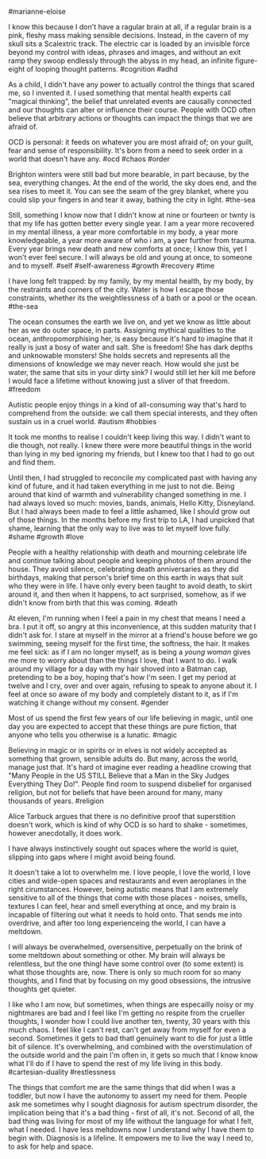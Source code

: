 #marianne-eloise

I know this because I don't have a ragular brain at all, if a regular brain is a pink, fleshy mass making sensible decisions. Instead, in the cavern of my skull sits a Scalextric track. The electric car is loaded by an invisible force beyond my control with ideas, phrases and images, and without an exit ramp they swoop endlessly through the abyss in my head, an infinite figure-eight of looping thought patterns. 
#cognition #adhd

As a child, I didn't have any power to actually control the things that scared me, so I invented it. I used something that mental health experts call "magical thinking", the belief that unrelated events are causally connected and our thoughts can alter or influence their course. People with OCD often believe that arbitrary actions or thoughts can impact the things that we are afraid of.

OCD is personal: it feeds on whatever you are most afraid of; on your guilt, fear and sense of responsibility. It's born from a need to seek order in a world that doesn't have any.
#ocd #chaos #order 

Brighton winters were still bad but more bearable, in part because, by the sea, everything changes. At the end of the world, the sky does end, and the sea rises to meet it. You can see the seam of the grey blanket, where you could slip your fingers in and tear it away, bathing the city in light. 
#the-sea 

Still, something I know now that I didn't know at nine or fourteen or twnty is that my life has gotten better every single year. I am a year more recovered in my mental illness, a year more comfortable in my body, a year more knowledgeable, a year more aware of who i am, a yaer further from trauma. Every year brings new death and new comforts at once; I know this, yet I won't ever feel secure. I will always be old and young at once, to someone and to myself.
#self #self-awareness #growth #recovery #time 

I have long felt trapped: by my family, by my mental health, by my body, by the restraints and corners of the city. Water is how I escape those constraints, whether its the weightlessness of a bath or a pool or the ocean.
#the-sea 

The ocean consumes the earth we live on, and yet we know as little about her as we do outer space, in parts. Assigning mythical qualities to the ocean, anthropomorphising her, is easy because it's hard to imagine that it really is just a bosy of water and salt. She is freedom! She has dark depths and unknowable monsters! She holds secrets and represents all the dimensions of knowledge we may never reach. How would she just be water, the same that sits in your dirty sink? I would still let her kill me before I would face a lifetime without knowing just a sliver of that freedom. 
#freedom 

Autistic people enjoy things in a kind of all-consuming way that's hard to comprehend from the outside: we call them special interests, and they often sustain us in a cruel world.
#autism #hobbies

It took me months to realise I couldn't keep living this way. I didn't want to die though, not really. I knew there were more beautiful things in the world than lying in my bed ignoring my friends, but I knew too that I had to go out and find them. 

Until then, I had struggled to reconcile my complicated past with having any kind of future, and it had taken everything in me just to not die. Being around that kind of warmth and vulnerability changed something in me. I had always loved so much: movies, bands, animals, Hello Kitty, Disneyland. But I had always been made to feel a little ashamed, like I should grow out of those things. In the months before my first trip to LA, I had unpicked that shame, learning that the only way to live was to let myself love fully.
#shame #growth #love 

People with a healthy relationship with death and mourning celebrate life and continue talking about people and keeping photos of them around the house. They avoid silence, celebrating death anniversaries as they did birthdays, making that person's brief time on this earth in ways that suit who they were in life. I have only every been taught to avoid death, to skirt around it, and then when it happens, to act surprised, somehow, as if we didn't know from birth that this was coming.
#death 

At eleven, I'm running when I feel a pain in my chest that means I need a bra. I put it off, so angry at this inconvenience, at this sudden maturity that I didn't ask for. I stare at myself in the mirror at a friend's house before we go swimming, seeing myself for the first time, the softness, the hair. It makes me feel sick: as if I am no longer myself, as is being a _young woman_ gives me more to worry about than the things I love, that I want to do. I walk around my village for a day with my hair shoved into a Batman cap, pretending to be a boy, hoping that's how I'm seen. I get my period at twelve and I cry, over and over again, refusing to speak to anyone about it. I feel at once so aware of my body and completely distant to it, as if I'm watching it change without my consent.
#gender 

Most of us spend the first few years of our life believing in magic, until one day you are expected to accept that these things are pure fiction, that anyone who tells you otherwise is a lunatic.
#magic 

Believing in magic or in spirits or in elves is not widely accepted as something that grown, sensible adults do. But many, across the world, manage just that. It's hard ot imagine ever reading a headline crowing that "Many People in the US STILL Believe that a Man in the Sky Judges Everything They Do!". People find room to suspend disbelief for organised religion, but not for beliefs that have been around for many, many thousands of years.
#religion 

Alice Tarbuck argues that there is no definitive proof that superstition doesn't work, which is kind of why OCD is so hard to shake - sometimes, however anecdotally, it does work.

I have always instinctively sought out spaces where the world is quiet, slipping into gaps where I might avoid being found. 

It doesn't take a lot to overwhelm me. I love people, I love the world, I love cities and wide-open spaces and restaurants and even aeroplanes in the right cirumstances. However, being autistic means that I am extremely sensitive to all of the things that come with those places - noises, smells, textures I can feel, hear and smell everything at once, and my brain is incapable of filtering out what it needs to hold onto. That sends me into overdrive, and after too long experienceing the world, I can have a meltdown.

I will always be overwhelmed, oversensitive, perpetually on the brink of some meltdown about something or other. My brain will always be relentless, but the one thingI have some control over (to some extent) is what those thoughts are, now. There is only so much room for so many thoughts, and I find that by focusing on my good obsessions, the intrusive thoughts get quieter. 

I like who I am now, but sometimes, when things are especailly noisy or my nightmares are bad and I feel like I'm getting no respite from the crueller thoughts, I wonder how I could live another ten, twenty, 30 years with this much chaos. I feel like I can't rest, can't get away from myself for even a second. Sometimes it gets to bad thatI genuinely want to die for just a little bit of silence. It's overwhelming, and combined with the overstimulation of the outside world and the pain I'm often in, it gets so much that I know know what I'll do if I have to spend the rest of my life living in this body.
#cartesian-duality #restlessness 

The things that comfort me are the same things that did when I was a toddler, but now I have the autonomy to assert my need for them. People ask me sometimes why I sought diagnosis for autism spectrum disorder, the implication being that it's a bad thing - first of all, it's not. Second of all, the bad thing was living for most of my life without the language for what I felt, what I needed. I have less meltdowns now I understand why I have them to begin with. Diagnosis is a lifeline. It empowers me to live the way I need to, to ask for help and space.
